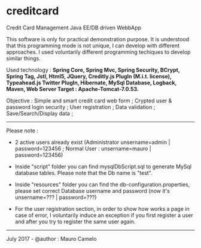 # creditcard
Credit Card Management Java EE/DB driven WebbApp 

This software is only for practical demonstration purpose. It is understood that this programming mode is not unique, I can develop with different approaches. I used voluntarily different programming techiques to develop similar things.

Used technology  : <strong>Spring Core, Spring Mvc, Spring Security, BCrypt, Spring Tag, Jstl, Html5, JQuery, Creditly.js PlugIn (M.i.t. license), Typeahead.js Twitter PlugIn, Hibernate, MySql Database, Logback, Maven, Web Server Target : Apache-Tomcat-7.0.53.</strong>

Objective : Simple and smart credit card web form ; Crypted user & password login security ; User registration ; Data validation ; Save/Search/Display data ;
________________________________

Please note :

- 2 active users already exist (Administrator unsername=admin | password=123456 ; Normal User : unsername=mauro | password=123456)

- Inside "script" folder you can find mysqlDbScript.sql to generate MySql database tables. Please note that the Db name is "test".

- Inside "resources" folder you can find the db-configuration.properties, please set correct Database username and password
(now it's unsername=??? | password=???)

- For the user registration section, in order to show how works a page in case of error, I voluntarily induce an exception
if you first register a user and after you try to register the same user again.
__________________________________
July 2017 - @author : Mauro Camelo

